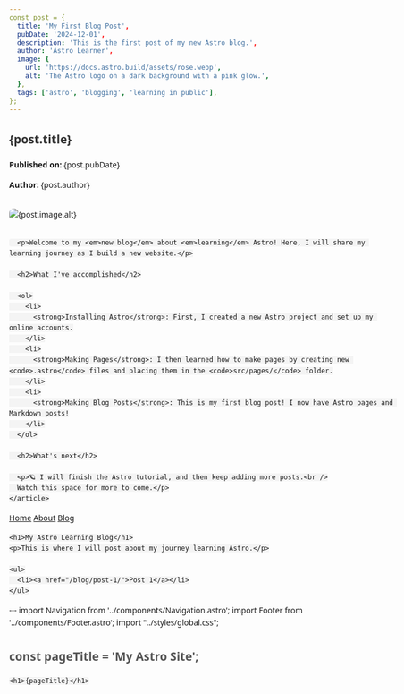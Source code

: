 ```yaml
---
const post = {
  title: 'My First Blog Post',
  pubDate: '2024-12-01',
  description: 'This is the first post of my new Astro blog.',
  author: 'Astro Learner',
  image: {
    url: 'https://docs.astro.build/assets/rose.webp',
    alt: 'The Astro logo on a dark background with a pink glow.',
  },
  tags: ['astro', 'blogging', 'learning in public'],
};
---
```


<html lang="en">
  <head>
    <meta charset="UTF-8" />
    <meta name="viewport" content="width=device-width, initial-scale=1.0" />
    <title>{post.title}</title>
    <meta name="description" content={post.description} />
    <style>
      body {
        font-family: system-ui, sans-serif;
        max-width: 700px;
        margin: 2rem auto;
        line-height: 1.6;
        padding: 0 1rem;
      }
      h1 {
        color: #333;
      }
      h2 {
        color: #555;
        margin-top: 2rem;
      }
      img {
        max-width: 100%;
        border-radius: 8px;
        margin: 1rem 0;
      }
      code {
        background: #f4f4f4;
        padding: 2px 5px;
        border-radius: 4px;
        font-family: monospace;
      }
    </style>
  </head>
  <body>
    <article>
      <h1>{post.title}</h1>
      <p><strong>Published on:</strong> {post.pubDate}</p>
      <p><strong>Author:</strong> {post.author}</p>
      <img src={post.image.url} alt={post.image.alt} />

      <p>Welcome to my <em>new blog</em> about <em>learning</em> Astro! Here, I will share my learning journey as I build a new website.</p>

      <h2>What I've accomplished</h2>

      <ol>
        <li>
          <strong>Installing Astro</strong>: First, I created a new Astro project and set up my online accounts.
        </li>
        <li>
          <strong>Making Pages</strong>: I then learned how to make pages by creating new <code>.astro</code> files and placing them in the <code>src/pages/</code> folder.
        </li>
        <li>
          <strong>Making Blog Posts</strong>: This is my first blog post! I now have Astro pages and Markdown posts!
        </li>
      </ol>

      <h2>What's next</h2>

      <p>🪐 I will finish the Astro tutorial, and then keep adding more posts.<br />
      Watch this space for more to come.</p>
    </article>
  </body>
</html>
<!DOCTYPE html>
<html lang="en">
  <head>
    <meta charset="utf-8" />
    <meta name="viewport" content="width=device-width" />
    <title>Astro</title>
  </head>
  <body>
    <a href="/">Home</a>
    <a href="/about/">About</a>
    <a href="/blog/">Blog</a>

    <h1>My Astro Learning Blog</h1>
    <p>This is where I will post about my journey learning Astro.</p>

    <ul>
      <li><a href="/blog/post-1/">Post 1</a></li>
    </ul>
  </body>
</html>
 ---
import Navigation from '../components/Navigation.astro';
import Footer from '../components/Footer.astro';
import "../styles/global.css";

const pageTitle = 'My Astro Site';
---

<html lang="en">
  <head>
    <meta charset="utf-8" />
    <link rel="icon" type="image/svg+xml" href="/favicon.svg" />
    <meta name="viewport" content="width=device-width" />
    <meta name="generator" content={Astro.generator} />
    <title>{pageTitle}</title>
  </head>
  <body>
    <Navigation />

    <h1>{pageTitle}</h1>
